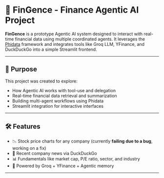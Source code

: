 # 💸 FinGence - Finance Agentic AI Project

**FinGence** is a prototype Agentic AI system designed to interact with real-time financial data using multiple coordinated agents. It leverages the [Phidata](https://www.phidata.io/) framework and integrates tools like Groq LLM, YFinance, and DuckDuckGo into a simple Streamlit frontend.

---

## 🧠 Purpose

This project was created to explore:
- How Agentic AI works with tool-use and delegation
- Real-time financial data retrieval and summarization
- Building multi-agent workflows using Phidata
- Streamlit integration for interactive interfaces

---

## 🛠 Features

- 📉 Stock price charts for any company (currently **failing due to a bug**, working on a fix)
- 📰 Recent company news via DuckDuckGo
- 📊 Fundamentals like market cap, P/E ratio, sector, and industry
- 🤖 Powered by Groq + YFinance + Agentic memory

---